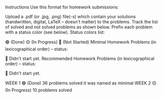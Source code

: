 Instructions
Use this format for homework submissions:

Upload a .pdf (or .jpg, .png) file(-s) which contain your solutions (handwritten, digital, LaTeX – doesn't matter) to the problems.
Track the list of solved and not solved problems as shown below. Prefix each problem with a status color (see below).
Status colors list:

🟢 (Done)
🟡 (In Progress)
🔴 (Not Started)
Minimal Homework
Problems (in lexicographical order) – status:

🔴 Didn't start yet.
Recommended Homework
Problems (in lexicographical order) – status:

🔴 Didn't start yet.


WEEK 1 🟢 (Done) 36 problems solved it was named as minimal
WEEK 2 🟡 (In Progress) 10 problems solved
